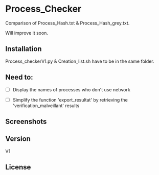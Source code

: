 # Process_Checker

Comparison of Process_Hash.txt & Process_Hash_grey.txt.

Will improve it soon.


## Installation

Process_checkerV1.py & Creation_list.sh have to be in the same folder.



## Need to:

- [ ] Display the names of processes who don't use network
- [ ] Simplify the function 'export_resultat' by retrieving the 'verification_malveillant' results


## Screenshots
## Version

V1

## License